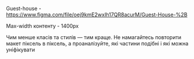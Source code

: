Guest-house - https://www.figma.com/file/oej9kmE2wxIh17QR8acurM/Guest-House-%2B

Max-width контенту - 1400px

Чим менше класів та стилів — тим краще. Не намагайтесь повторити макет піксель в піксель, а проаналізуйте, які частини подібні і які можна уніфікувати
